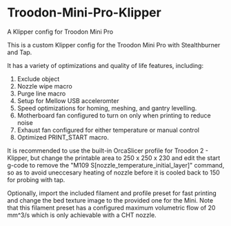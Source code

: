 # Troodon-Mini-Pro-Klipper
A Klipper config for Troodon Mini Pro

This is a custom Klipper config for the Troodon Mini Pro with Stealthburner and Tap. 

It has a variety of optimizations and quality of life features, including:

1. Exclude object
2. Nozzle wipe macro
3. Purge line macro
4. Setup for Mellow USB acceleromter
5. Speed optimizations for homing, meshing, and gantry levelling.
6. Motherboard fan configured to turn on only when printing to reduce noise
7. Exhaust fan configured for either temperature or manual control
8. Optimized PRINT_START macro.

It is recommended to use the built-in OrcaSlicer profile for Troodon 2 - Klipper, but change the printable area to 250 x 250 x 230 and edit the start g-code to remove the "M109 S[nozzle_temperature_initial_layer]" command, so as to avoid uneccesary heating of nozzle before it is cooled back to 150 for probing with tap.

Optionally, import the included filament and profile preset for fast printing and change the bed texture image to the provided one for the Mini. Note that this filament preset has a configured maximum volumetric flow of 20 mm^3/s which is only achievable with a CHT nozzle.
